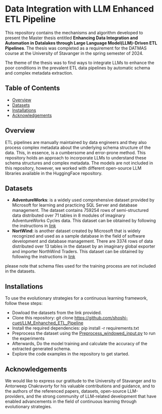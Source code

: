 # Data Integration with LLM Enhanced ETL Pipeline

This repository contains the mechanisms and algorithm developed to present the Master thesis entitled **Enhancing Data Integration and Automation in Datalakes through Large Language Model(LLM)-Driven ETL Pipelines**. The thesis was completed as a requirement for the DATMAS course at the University of Stavanger in the spring semester of 2024.

The theme of the thesis was to find ways to integrate LLMs to enhance the poor conditions in the prevalent ETL data pipelines by automatic schema and complex metadata extraction.

## Table of Contents
  - [Overview](#overview)
  - [Datasets](#datasets)
  - [Installations](#installations)
  - [Acknowledgements](#acknowledgements)

## Overview
ETL pipelines are manually maintained by data engineers and they also process complex metadata about the underlying schema structure of the data. This, in essence, is a cumbersome and error-prone method. This repository holds an approach to incorporate LLMs to understand these schema structures and complex metadata. The models are not included in this repository, however, we worked with different open-source LLM libraries available in the HuggingFace repository. 

## Datasets
  - **AdventureWorks**: is a widely used comprehensive dataset provided by Microsoft for learning and practicing SQL Server and database management. The dataset contains 759254 rows of semi-structured data distributed over 71 tables in 8 modules of imaginary AdventureWorks Cycles data. This dataset can be obtained by following the instructions in [link](https://github.com/Microsoft/sql-server-samples/tree/master/samples/databases/adventure-works)
  - **NortWind**: is another dataset created by Microsoft that is widely recognized and used as a sample database in the field of software development and database management. There are 3374 rows of data distributed
over 13 tables in the dataset by an imaginary global exporter and importer NorthWind Traders. This dataset can be obtained by following the instructions in [link](https://github.com/microsoft/sql-server-samples/tree/master/samples/databases/northwind-pubs)

please note that schema files used for the training process are not included in the datasets.


## Installations
To use the evolutionary strategies for a continuous learning framework, follow these steps:

  - Dowload the datasets from the link provided.
  - Clone this repository: git clone https://github.com/shoshi-cuet/LLM_Enhanched_ETL_Pipeline
  - Install the required dependencies: pip install -r requirements.txt
  - Preprocess the dataset using the [Preprocess_windowed_input.py](https://github.com/shoshi-cuet/LLM_Enhanched_ETL_Pipeline/edit/main/README.md#:~:text=Preprocess_windowed_input) to run the experiments
  - Afterwards, Do the model training and calculate the accuracy of the extracted generated schema.
  - Explore the code examples in the repository to get started.

## Acknowledgements
We would like to express our gratitude to the University of Stavanger and to Antorweep Chakravorty for his valuable contributions and guidance, and to the authors of the referenced papers, datasets, open-source LLM-providers, and the strong community of LLM-related development that have enabled advancements in the field of continuous learning through evolutionary strategies.

